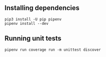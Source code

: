 ## Installing dependencies

```shell
pip3 install -U pip pipenv
pipenv install --dev
```

## Running unit tests

```
pipenv run coverage run -m unittest discover
```

